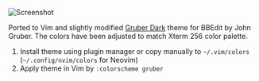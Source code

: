 ![Screenshot](https://i.imgur.com/jx1bbUA.png)

Ported to Vim and slightly modified [Gruber Dark](https://daringfireball.net/projects/bbcolors/schemes/) theme for BBEdit by John Gruber. The colors have been adjusted to match Xterm 256 color palette.

1. Install theme using plugin manager or copy manually to `~/.vim/colors` (`~/.config/nvim/colors` for Neovim)
2. Apply theme in Vim by `:colorscheme gruber`
